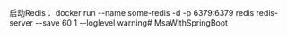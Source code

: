
启动Redis：
docker run --name some-redis -d -p 6379:6379 redis redis-server --save 60 1 --loglevel warning# MsaWithSpringBoot
